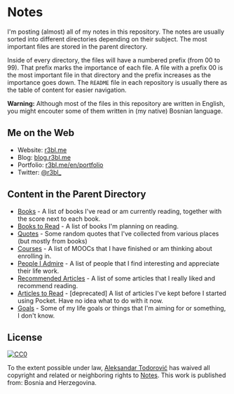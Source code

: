 # Notes

I'm posting (almost) all of my notes in this repository. The notes are usually sorted into different directories depending on their subject. The most important files are stored in the parent directory.

Inside of every directory, the files will have a numbered prefix (from 00 to 99). That prefix marks the importance of each file. A file with a prefix 00 is the most important file in that directory and the prefix increases as the importance goes down. The `README` file in each repository is usually there as the table of content for easier navigation.

**Warning:** Although most of the files in this repository are written in English, you might encouter some of them written in (my native) Bosnian language.

## Me on the Web

* Website: [r3bl.me](https://r3bl.me)
* Blog: [blog.r3bl.me](https://blog.r3bl.me/)
* Portfolio: [r3bl.me/en/portfolio](https://r3bl.me/en/portfolio/)
* Twitter: [@r3bl_](https://twitter.com/r3bl_)

## Content in the Parent Directory

* [Books](https://github.com/aleksandar-todorovic/notes/blob/master/00_books.md) - A list of books I've read or am currently reading, together with the score next to each book.
* [Books to Read](https://github.com/aleksandar-todorovic/notes/blob/master/01_books_to_read.md) - A list of books I'm planning on reading.
* [Quotes](https://github.com/aleksandar-todorovic/notes/blob/master/02_quotes.md) - Some random quotes that I've collected from various places (but mostly from books)
* [Courses](https://github.com/aleksandar-todorovic/notes/blob/master/03_courses.md) - A list of MOOCs that I have finished or am thinking about enrolling in.
* [People I Admire](https://github.com/aleksandar-todorovic/notes/blob/master/04_people-i-admire.md) - A list of people that I find interesting and appreciate their life work.
* [Recommended Articles](https://github.com/aleksandar-todorovic/notes/blob/master/05_recommended-articles.md) - A list of some articles that I really liked and recommend reading.
* [Articles to Read](https://github.com/aleksandar-todorovic/notes/blob/master/06_articles-to-read.md) - [deprecated] A list of articles I've kept before I started using Pocket. Have no idea what to do with it now.
* [Goals](https://github.com/aleksandar-todorovic/notes/blob/master/07_goals.md) - Some of my life goals or things that I'm aiming for or something, I don't know.

## License

[![CC0](http://i.creativecommons.org/p/zero/1.0/88x31.png)](https://creativecommons.org/publicdomain/zero/1.0/)

To the extent possible under law, [Aleksandar Todorović](https://r3bl.me) has waived all copyright and related or neighboring rights to [Notes](https://github.com/aleksandar-todorovic/notes/). This work is published from: Bosnia and Herzegovina.
